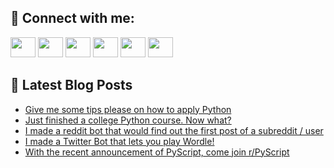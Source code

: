 ## 🔎 Connect with me:
[<img height="32" width="40" src="https://cdn.jsdelivr.net/npm/simple-icons@v5/icons/telegram.svg" />](https://t.me/bullbesh)
[<img height="32" width="40" src="https://cdn.jsdelivr.net/npm/simple-icons@v5/icons/vk.svg" />](https://vk.com/bullbesh)
[<img height="32" width="40" src="https://cdn.jsdelivr.net/npm/simple-icons@v5/icons/twitter.svg" />](https://twitter.com/bullbesh1)
[<img height="32" width="40" src="https://cdn.jsdelivr.net/npm/simple-icons@v5/icons/instagram.svg" />](https://www.instagram.com/bullbesh)
[<img height="32" width="40" src="https://cdn.jsdelivr.net/npm/simple-icons@v5/icons/reddit.svg" />](https://www.reddit.com/user/bullbesh)
[<img height="32" width="40" src="https://cdn.jsdelivr.net/npm/simple-icons@v5/icons/youtube.svg" />](https://www.youtube.com/channel/UCtfjRs6uzgq5mfm8S06WTcg)

## 📕 Latest Blog Posts
<!-- BLOG-POST-LIST:START -->
- [Give me some tips please on how to apply Python](https://www.reddit.com/r/Python/comments/ug9b94/give_me_some_tips_please_on_how_to_apply_python/)
- [Just finished a college Python course. Now what?](https://www.reddit.com/r/Python/comments/ug98jn/just_finished_a_college_python_course_now_what/)
- [I made a reddit bot that would find out the first post of a subreddit / user](https://www.reddit.com/r/Python/comments/ug8xie/i_made_a_reddit_bot_that_would_find_out_the_first/)
- [I made a Twitter Bot that lets you play Wordle!](https://www.reddit.com/r/Python/comments/ug8mwt/i_made_a_twitter_bot_that_lets_you_play_wordle/)
- [With the recent announcement of PyScript, come join r/PyScript](https://www.reddit.com/r/Python/comments/ug7m59/with_the_recent_announcement_of_pyscript_come/)
<!-- BLOG-POST-LIST:END -->
